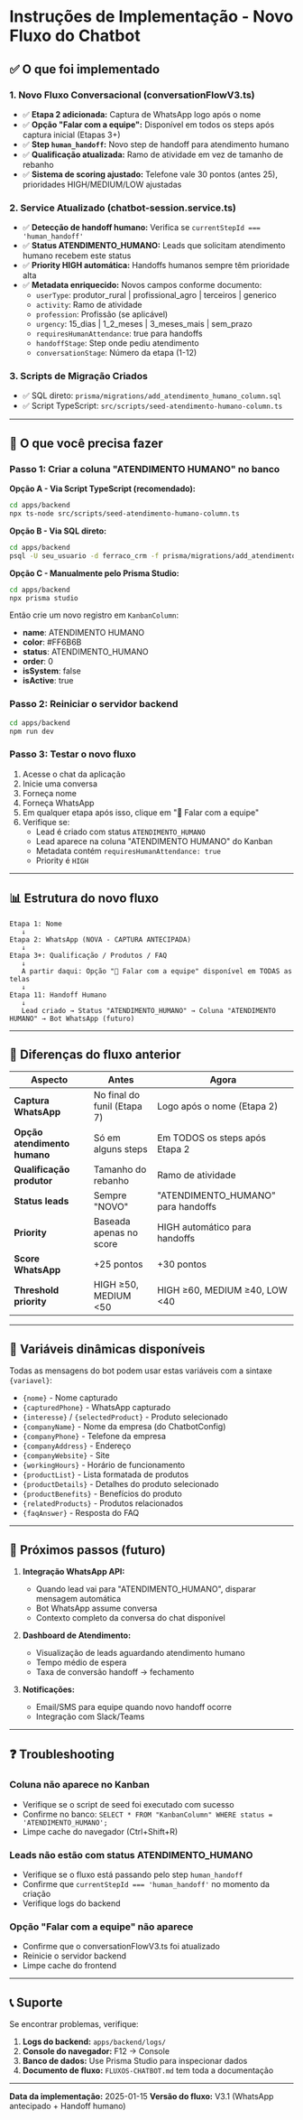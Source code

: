 # Instruções de Implementação - Novo Fluxo do Chatbot

## ✅ O que foi implementado

### 1. Novo Fluxo Conversacional (conversationFlowV3.ts)
- ✅ **Etapa 2 adicionada:** Captura de WhatsApp logo após o nome
- ✅ **Opção "Falar com a equipe":** Disponível em todos os steps após captura inicial (Etapas 3+)
- ✅ **Step `human_handoff`:** Novo step de handoff para atendimento humano
- ✅ **Qualificação atualizada:** Ramo de atividade em vez de tamanho de rebanho
- ✅ **Sistema de scoring ajustado:** Telefone vale 30 pontos (antes 25), prioridades HIGH/MEDIUM/LOW ajustadas

### 2. Service Atualizado (chatbot-session.service.ts)
- ✅ **Detecção de handoff humano:** Verifica se `currentStepId === 'human_handoff'`
- ✅ **Status ATENDIMENTO_HUMANO:** Leads que solicitam atendimento humano recebem este status
- ✅ **Priority HIGH automática:** Handoffs humanos sempre têm prioridade alta
- ✅ **Metadata enriquecido:** Novos campos conforme documento:
  - `userType`: produtor_rural | profissional_agro | terceiros | generico
  - `activity`: Ramo de atividade
  - `profession`: Profissão (se aplicável)
  - `urgency`: 15_dias | 1_2_meses | 3_meses_mais | sem_prazo
  - `requiresHumanAttendance`: true para handoffs
  - `handoffStage`: Step onde pediu atendimento
  - `conversationStage`: Número da etapa (1-12)

### 3. Scripts de Migração Criados
- ✅ SQL direto: `prisma/migrations/add_atendimento_humano_column.sql`
- ✅ Script TypeScript: `src/scripts/seed-atendimento-humano-column.ts`

---

## 🔧 O que você precisa fazer

### Passo 1: Criar a coluna "ATENDIMENTO HUMANO" no banco

**Opção A - Via Script TypeScript (recomendado):**
```bash
cd apps/backend
npx ts-node src/scripts/seed-atendimento-humano-column.ts
```

**Opção B - Via SQL direto:**
```bash
cd apps/backend
psql -U seu_usuario -d ferraco_crm -f prisma/migrations/add_atendimento_humano_column.sql
```

**Opção C - Manualmente pelo Prisma Studio:**
```bash
cd apps/backend
npx prisma studio
```

Então crie um novo registro em `KanbanColumn`:
- **name**: ATENDIMENTO HUMANO
- **color**: #FF6B6B
- **status**: ATENDIMENTO_HUMANO
- **order**: 0
- **isSystem**: false
- **isActive**: true

### Passo 2: Reiniciar o servidor backend

```bash
cd apps/backend
npm run dev
```

### Passo 3: Testar o novo fluxo

1. Acesse o chat da aplicação
2. Inicie uma conversa
3. Forneça nome
4. Forneça WhatsApp
5. Em qualquer etapa após isso, clique em "👤 Falar com a equipe"
6. Verifique se:
   - Lead é criado com status `ATENDIMENTO_HUMANO`
   - Lead aparece na coluna "ATENDIMENTO HUMANO" do Kanban
   - Metadata contém `requiresHumanAttendance: true`
   - Priority é `HIGH`

---

## 📊 Estrutura do novo fluxo

```
Etapa 1: Nome
   ↓
Etapa 2: WhatsApp (NOVA - CAPTURA ANTECIPADA)
   ↓
Etapa 3+: Qualificação / Produtos / FAQ
   ↓
   A partir daqui: Opção "👤 Falar com a equipe" disponível em TODAS as telas
   ↓
Etapa 11: Handoff Humano
   ↓
   Lead criado → Status "ATENDIMENTO_HUMANO" → Coluna "ATENDIMENTO HUMANO" → Bot WhatsApp (futuro)
```

---

## 🎯 Diferenças do fluxo anterior

| Aspecto | Antes | Agora |
|---------|-------|-------|
| **Captura WhatsApp** | No final do funil (Etapa 7) | Logo após o nome (Etapa 2) |
| **Opção atendimento humano** | Só em alguns steps | Em TODOS os steps após Etapa 2 |
| **Qualificação produtor** | Tamanho do rebanho | Ramo de atividade |
| **Status leads** | Sempre "NOVO" | "ATENDIMENTO_HUMANO" para handoffs |
| **Priority** | Baseada apenas no score | HIGH automático para handoffs |
| **Score WhatsApp** | +25 pontos | +30 pontos |
| **Threshold priority** | HIGH ≥50, MEDIUM <50 | HIGH ≥60, MEDIUM ≥40, LOW <40 |

---

## 📝 Variáveis dinâmicas disponíveis

Todas as mensagens do bot podem usar estas variáveis com a sintaxe `{variavel}`:

- `{nome}` - Nome capturado
- `{capturedPhone}` - WhatsApp capturado
- `{interesse}` / `{selectedProduct}` - Produto selecionado
- `{companyName}` - Nome da empresa (do ChatbotConfig)
- `{companyPhone}` - Telefone da empresa
- `{companyAddress}` - Endereço
- `{companyWebsite}` - Site
- `{workingHours}` - Horário de funcionamento
- `{productList}` - Lista formatada de produtos
- `{productDetails}` - Detalhes do produto selecionado
- `{productBenefits}` - Benefícios do produto
- `{relatedProducts}` - Produtos relacionados
- `{faqAnswer}` - Resposta do FAQ

---

## 🔮 Próximos passos (futuro)

1. **Integração WhatsApp API:**
   - Quando lead vai para "ATENDIMENTO_HUMANO", disparar mensagem automática
   - Bot WhatsApp assume conversa
   - Contexto completo da conversa do chat disponível

2. **Dashboard de Atendimento:**
   - Visualização de leads aguardando atendimento humano
   - Tempo médio de espera
   - Taxa de conversão handoff → fechamento

3. **Notificações:**
   - Email/SMS para equipe quando novo handoff ocorre
   - Integração com Slack/Teams

---

## ❓ Troubleshooting

### Coluna não aparece no Kanban
- Verifique se o script de seed foi executado com sucesso
- Confirme no banco: `SELECT * FROM "KanbanColumn" WHERE status = 'ATENDIMENTO_HUMANO';`
- Limpe cache do navegador (Ctrl+Shift+R)

### Leads não estão com status ATENDIMENTO_HUMANO
- Verifique se o fluxo está passando pelo step `human_handoff`
- Confirme que `currentStepId === 'human_handoff'` no momento da criação
- Verifique logs do backend

### Opção "Falar com a equipe" não aparece
- Confirme que o conversationFlowV3.ts foi atualizado
- Reinicie o servidor backend
- Limpe cache do frontend

---

## 📞 Suporte

Se encontrar problemas, verifique:

1. **Logs do backend:** `apps/backend/logs/`
2. **Console do navegador:** F12 → Console
3. **Banco de dados:** Use Prisma Studio para inspecionar dados
4. **Documento de fluxo:** `FLUXOS-CHATBOT.md` tem toda a documentação

---

**Data da implementação:** 2025-01-15
**Versão do fluxo:** V3.1 (WhatsApp antecipado + Handoff humano)
